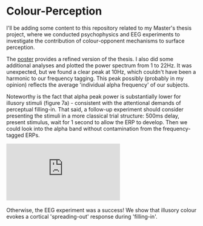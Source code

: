 # Colour-Perception
I'll be adding some content to this repository related to my Master's thesis project, where we conducted psychophysics and EEG experiments to investigate the contribution of colour-opponent mechanisms to surface perception.

The [poster](Thesis/Colour_perception_poster.pdf) provides a refined version of the thesis. I also did some additional analyses and plotted the power spectrum from 1 to 22Hz. It was unexpected, but we found a clear peak at 10Hz, which couldn't have been a harmonic to our frequency tagging. This peak possibly (probably in my opinion) reflects the average 'individual alpha frequency' of our subjects.

Noteworthy is the fact that alpha peak power is substantially lower for illusory stimuli (figure 7a) - consistent with the attentional demands of perceptual filling-in. That said, a follow-up experiment should consider presenting the stimuli in a more classical trial structure: 500ms delay, present stimulus, wait for 1 second to allow the ERP to develop. Then we could look into the alpha band without contamination from the frequency-tagged ERPs.

![poster](https://github.com/columose/Colour-Perception/blob/5a704e92cff7f7f5d9ec6d2d6f1d7523d27299f1/Thesis/Colour_perception_poster.pdf)

Otherwise, the EEG experiment was a success! We show that illusory colour evokes a cortical 'spreading-out' response during 'filling-in'.


